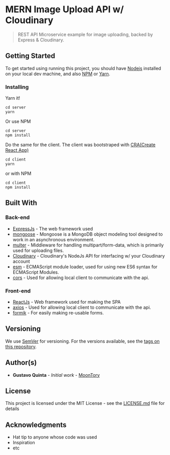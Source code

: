 # MERN Image Upload API w/ Cloudinary

> REST API Microservice example for image uploading, backed by Express & Cloudinary.

## Getting Started

To get started using running this project, you should have [Nodejs](https://nodejs.org/en/) installed on your local dev machine, and also [NPM](https://www.npmjs.com/) or [Yarn](https://yarnpkg.com/en/).

### Installing

Yarn it!

```
cd server
yarn
```

Or use NPM

```
cd server
npm install
```

Do the same for the client. The client was bootstraped with [CRA(Create React App)](https://www.npmjs.com/package/create-react-app)

```
cd client
yarn
```

or with NPM

```
cd client
npm install
```

## Built With

### Back-end

- [ExpressJs](https://expressjs.com/) - The web framework used
- [mongoose](https://www.npmjs.com/package/mongoose) - Mongoose is a MongoDB object modeling tool designed to work in an asynchronous environment.
- [multer](https://www.npmjs.com/package/multer) - Middleware for handling multipart/form-data, which is primarily used for uploading files.
- [Cloudinary](https://www.npmjs.com/package/cloudinary) - Cloudinary's NodeJs API for interfacing w/ your Cloudinary account
- [esm](https://www.npmjs.com/package/esm) - ECMAScript module loader, used for using new ES6 syntax for ECMAScript Modules.
- [cors](https://www.npmjs.com/package/cors) - Used for allowing local client to communicate with the api.

### Front-end

- [ReactJs](https://reactjs.org/) - Web framework used for making the SPA
- [axios](https://www.npmjs.com/package/axios) - Used for allowing local client to communicate with the api.
- [formik](https://www.npmjs.com/package/formik) - For easily making re-usable forms.

## Versioning

We use [SemVer](http://semver.org/) for versioning. For the versions available, see the [tags on this repository](https://github.com/your/project/tags).

## Author(s)

- **Gustavo Quinta** - _Initial work_ - [MoonTory](https://github.com/moontory)

## License

This project is licensed under the MIT License - see the [LICENSE.md](LICENSE.md) file for details

## Acknowledgments

- Hat tip to anyone whose code was used
- Inspiration
- etc
